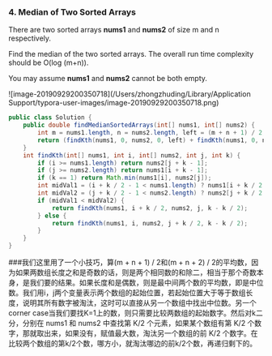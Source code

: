 ### 4. Median of Two Sorted Arrays

There are two sorted arrays **nums1** and **nums2** of size m and n respectively.

Find the median of the two sorted arrays. The overall run time complexity should be O(log (m+n)).

You may assume **nums1** and **nums2** cannot be both empty.

![image-20190929200350718](/Users/zhongzhuding/Library/Application Support/typora-user-images/image-20190929200350718.png)

~~~java
public class Solution {
    public double findMedianSortedArrays(int[] nums1, int[] nums2) {
        int m = nums1.length, n = nums2.length, left = (m + n + 1) / 2, right = (m + n + 2) / 2;
        return (findKth(nums1, 0, nums2, 0, left) + findKth(nums1, 0, nums2, 0, right)) / 2.0;
    }
    int findKth(int[] nums1, int i, int[] nums2, int j, int k) {
        if (i >= nums1.length) return nums2[j + k - 1];
        if (j >= nums2.length) return nums1[i + k - 1];
        if (k == 1) return Math.min(nums1[i], nums2[j]);
        int midVal1 = (i + k / 2 - 1 < nums1.length) ? nums1[i + k / 2 - 1] : Integer.MAX_VALUE;
        int midVal2 = (j + k / 2 - 1 < nums2.length) ? nums2[j + k / 2 - 1] : Integer.MAX_VALUE;
        if (midVal1 < midVal2) {
            return findKth(nums1, i + k / 2, nums2, j, k - k / 2);
        } else {
            return findKth(nums1, i, nums2, j + k / 2, k - k / 2);
        }
    }
}
~~~

###我们这里用了一个小技巧，算(m + n + 1) / 2和(m + n + 2) / 2的平均数，因为如果两数组长度之和是奇数的话，则是两个相同数的和除二，相当于那个奇数本身，是我们要的结果。如果长度和是偶数，则是最中间两个数的平均数，即是中位数。我们用i，j两个变量表示两个数组的起始位置，若起始位置大于等于数组长度，说明其所有数字被淘汰，这时可以直接从另一个数组中找出中位数。另一个corner case当我们要找K=1上的数，则只需要比较两数组的起始数字。然后对k二分，分别在 nums1 和 nums2 中查找第 K/2 个元素，如果某个数组有第 K/2 个数字，那就取出来，如果没有，赋值最大数，淘汰另一个数组的前 K/2 个数字。在比较两个数组的第k/2个数，哪方小，就淘汰哪边的前k/2个数，再递归剩下的。